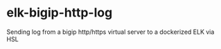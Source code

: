 # elk-bigip-http-log
Sending log from a bigip http/https virtual server to a dockerized ELK via HSL
